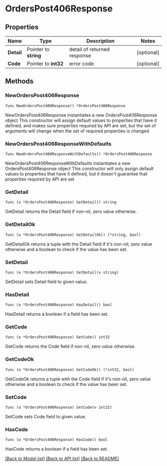 # OrdersPost406Response

## Properties

Name | Type | Description | Notes
------------ | ------------- | ------------- | -------------
**Detail** | Pointer to **string** | detail of returned response | [optional] 
**Code** | Pointer to **int32** | error code | [optional] 

## Methods

### NewOrdersPost406Response

`func NewOrdersPost406Response() *OrdersPost406Response`

NewOrdersPost406Response instantiates a new OrdersPost406Response object
This constructor will assign default values to properties that have it defined,
and makes sure properties required by API are set, but the set of arguments
will change when the set of required properties is changed

### NewOrdersPost406ResponseWithDefaults

`func NewOrdersPost406ResponseWithDefaults() *OrdersPost406Response`

NewOrdersPost406ResponseWithDefaults instantiates a new OrdersPost406Response object
This constructor will only assign default values to properties that have it defined,
but it doesn't guarantee that properties required by API are set

### GetDetail

`func (o *OrdersPost406Response) GetDetail() string`

GetDetail returns the Detail field if non-nil, zero value otherwise.

### GetDetailOk

`func (o *OrdersPost406Response) GetDetailOk() (*string, bool)`

GetDetailOk returns a tuple with the Detail field if it's non-nil, zero value otherwise
and a boolean to check if the value has been set.

### SetDetail

`func (o *OrdersPost406Response) SetDetail(v string)`

SetDetail sets Detail field to given value.

### HasDetail

`func (o *OrdersPost406Response) HasDetail() bool`

HasDetail returns a boolean if a field has been set.

### GetCode

`func (o *OrdersPost406Response) GetCode() int32`

GetCode returns the Code field if non-nil, zero value otherwise.

### GetCodeOk

`func (o *OrdersPost406Response) GetCodeOk() (*int32, bool)`

GetCodeOk returns a tuple with the Code field if it's non-nil, zero value otherwise
and a boolean to check if the value has been set.

### SetCode

`func (o *OrdersPost406Response) SetCode(v int32)`

SetCode sets Code field to given value.

### HasCode

`func (o *OrdersPost406Response) HasCode() bool`

HasCode returns a boolean if a field has been set.


[[Back to Model list]](../README.md#documentation-for-models) [[Back to API list]](../README.md#documentation-for-api-endpoints) [[Back to README]](../README.md)


